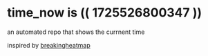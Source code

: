 # time_now is (( 1725526800347 ))

an automated repo that shows the currnent time

inspired by [breakingheatmap](https://github.com/breakingheatmap/breakingheatmap)